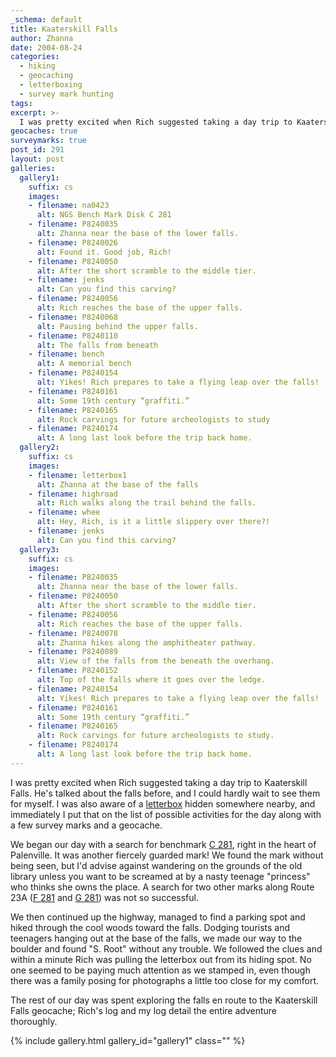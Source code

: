 ```yaml
---
_schema: default
title: Kaaterskill Falls
author: Zhanna
date: 2004-08-24
categories:
  - hiking
  - geocaching
  - letterboxing
  - survey mark hunting
tags:
excerpt: >- 
  I was pretty excited when Rich suggested taking a day trip to Kaaterskill Falls. He’s talked about the falls before, and I could hardly wait to see them for myself.
geocaches: true
surveymarks: true
post_id: 291
layout: post
galleries:
  gallery1:
    suffix: cs
    images:
    - filename: na0423
      alt: NGS Bench Mark Disk C 281
    - filename: P8240035
      alt: Zhanna near the base of the lower falls.
    - filename: P8240026
      alt: Found it. Good job, Rich!
    - filename: P8240050
      alt: After the short scramble to the middle tier.
    - filename: jenks
      alt: Can you find this carving?
    - filename: P8240056
      alt: Rich reaches the base of the upper falls.
    - filename: P8240068
      alt: Pausing behind the upper falls.
    - filename: P8240110
      alt: The falls from beneath 
    - filename: bench
      alt: A memorial bench
    - filename: P8240154
      alt: Yikes! Rich prepares to take a flying leap over the falls!
    - filename: P8240161
      alt: Some 19th century “graffiti.”
    - filename: P8240165
      alt: Rock carvings for future archeologists to study 
    - filename: P8240174
      alt: A long last look before the trip back home.                  
  gallery2:
    suffix: cs
    images:
    - filename: letterbox1
      alt: Zhanna at the base of the falls
    - filename: highroad
      alt: Rich walks along the trail behind the falls.
    - filename: whee
      alt: Hey, Rich, is it a little slippery over there?!  
    - filename: jenks
      alt: Can you find this carving?           
  gallery3:
    suffix: cs
    images:
    - filename: P8240035
      alt: Zhanna near the base of the lower falls.
    - filename: P8240050
      alt: After the short scramble to the middle tier.
    - filename: P8240056
      alt: Rich reaches the base of the upper falls.
    - filename: P8240078
      alt: Zhanna hikes along the amphitheater pathway.
    - filename: P8240089
      alt: View of the falls from the beneath the overhang.
    - filename: P8240152
      alt: Top of the falls where it goes over the ledge. 
    - filename: P8240154
      alt: Yikes! Rich prepares to take a flying leap over the falls! 
    - filename: P8240161
      alt: Some 19th century “graffiti.”
    - filename: P8240165
      alt: Rock carvings for future archeologists to study.
    - filename: P8240174
      alt: A long last look before the trip back home.
---
```


I was pretty excited when Rich suggested taking a day trip to Kaaterskill Falls. He's talked about the falls before, and I could hardly wait to see them for myself. I was also aware of a [letterbox](https://www.letterboxing.org/boxes/view.php?boxnum=1024) hidden somewhere nearby, and immediately I put that on the list of possible activities for the day along with a few survey marks and a geocache.

We began our day with a search for benchmark [C 281](http://surveymarks.planetzhanna.com/surveymarks/na0423/), right in the heart of Palenville. It was another fiercely guarded mark! We found the mark without being seen, but I'd advise against wandering on the grounds of the old library unless you want to be screamed at by a nasty teenage "princess" who thinks she owns the place.  A search for two other marks along Route 23A ([F 281](https://www.ngs.noaa.gov/cgi-bin/ds_mark.prl?PidBox=NA0426) and [G 281](https://www.ngs.noaa.gov/cgi-bin/ds_mark.prl?PidBox=NA0427)) was not so successful. 

We then continued up the highway, managed to find a parking spot and hiked through the cool woods toward the falls. Dodging tourists and teenagers hanging out at the base of the falls, we made our way to the boulder and found "S. Root" without any trouble. We followed the clues and within a minute Rich was pulling the letterbox out from its hiding spot. No one seemed to be paying much attention as we stamped in, even though there was a family posing for photographs a little too close for my comfort. 

The rest of our day was spent exploring the falls en route to the Kaaterskill Falls geocache; Rich's log and my log detail the entire adventure thoroughly. 

{% include gallery.html gallery_id="gallery1" class="" %}